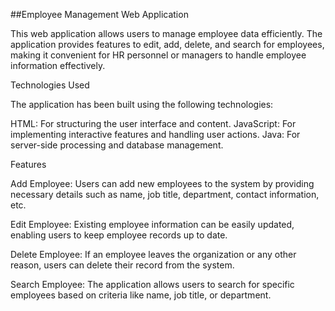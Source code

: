 ##Employee Management Web Application

This web application allows users to manage employee data efficiently. The application provides features to edit, add, delete, and search for employees, making it convenient for HR personnel or managers to handle employee information effectively.

Technologies Used


The application has been built using the following technologies:

HTML: For structuring the user interface and content.
JavaScript: For implementing interactive features and handling user actions.
Java: For server-side processing and database management.

Features

Add Employee: Users can add new employees to the system by providing necessary details such as name, job title, department, contact information, etc.

Edit Employee: Existing employee information can be easily updated, enabling users to keep employee records up to date.

Delete Employee: If an employee leaves the organization or any other reason, users can delete their record from the system.

Search Employee: The application allows users to search for specific employees based on criteria like name, job title, or department.
